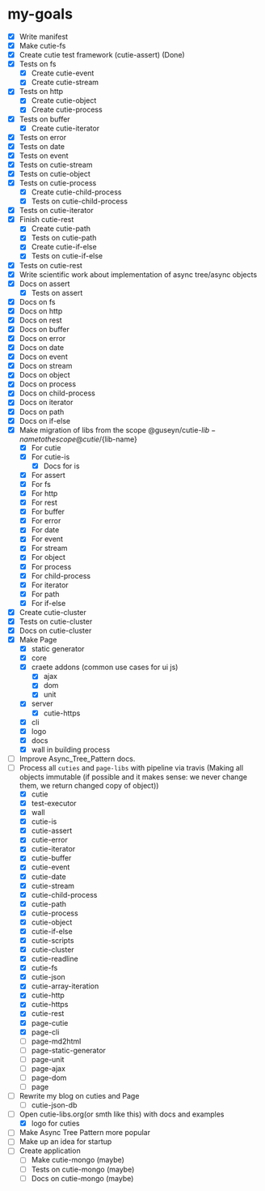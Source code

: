# my-goals
- [x] Write manifest
- [x] Make cutie-fs
- [x] Create cutie test framework (cutie-assert) (Done)
- [x] Tests on fs
  - [x] Create cutie-event
  - [x] Create cutie-stream
- [x] Tests on http
  - [x] Create cutie-object
  - [x] Create cutie-process
- [x] Tests on buffer
  - [x] Create cutie-iterator
- [x] Tests on error
- [x] Tests on date
- [x] Tests on event
- [x] Tests on cutie-stream
- [x] Tests on cutie-object
- [x] Tests on cutie-process
  - [x] Create cutie-child-process
  - [x] Tests on cutie-child-process
- [x] Tests on cutie-iterator
- [x] Finish cutie-rest
  - [x] Create cutie-path
  - [x] Tests on cutie-path
  - [x] Create cutie-if-else
  - [x] Tests on cutie-if-else
- [x] Tests on cutie-rest
- [x] Write scientific work about implementation of async tree/async objects
- [x] Docs on assert
  - [x] Tests on assert
- [x] Docs on fs
- [x] Docs on http
- [x] Docs on rest
- [x] Docs on buffer
- [x] Docs on error
- [x] Docs on date
- [x] Docs on event
- [x] Docs on stream
- [x] Docs on object
- [x] Docs on process
- [x] Docs on child-process
- [x] Docs on iterator
- [x] Docs on path
- [x] Docs on if-else 
- [x] Make migration of libs from the scope @guseyn/cutie-${lib-name} to the scope @cutie/${lib-name}
  - [x] For cutie
  - [x] For cutie-is
    - [x] Docs for is
  - [x] For assert
  - [x] For fs
  - [x] For http
  - [x] For rest
  - [x] For buffer
  - [x] For error
  - [x] For date
  - [x] For event
  - [x] For stream
  - [x] For object
  - [x] For process
  - [x] For child-process
  - [x] For iterator
  - [x] For path
  - [x] For if-else 
- [x] Create cutie-cluster
- [x] Tests on cutie-cluster
- [x] Docs on cutie-cluster
- [x] Make Page
  - [x] static generator
  - [x] core
  - [x] craete addons (common use cases for ui js)
    - [x] ajax
    - [x] dom
    - [x] unit
  - [x] server
    - [x] cutie-https
  - [x] cli
  - [x] logo 
  - [x] docs
  - [x] wall in building process
- [ ] Improve Async_Tree_Pattern docs.
- [ ] Process all `cuties` and `page-libs` with pipeline via travis (Making all objects immutable (if possible and it makes sense: we never change them, we return changed copy of object))
  - [x] cutie
  - [x] test-executor
  - [x] wall
  - [x] cutie-is
  - [x] cutie-assert
  - [x] cutie-error
  - [x] cutie-iterator
  - [x] cutie-buffer
  - [x] cutie-event
  - [x] cutie-date
  - [x] cutie-stream
  - [x] cutie-child-process
  - [x] cutie-path
  - [x] cutie-process
  - [x] cutie-object
  - [x] cutie-if-else
  - [x] cutie-scripts
  - [x] cutie-cluster
  - [x] cutie-readline
  - [x] cutie-fs
  - [x] cutie-json
  - [x] cutie-array-iteration
  - [x] cutie-http
  - [x] cutie-https
  - [x] cutie-rest
  - [x] page-cutie
  - [x] page-cli
  - [ ] page-md2html
  - [ ] page-static-generator
  - [ ] page-unit
  - [ ] page-ajax
  - [ ] page-dom
  - [ ] page
- [ ] Rewrite my blog on cuties and Page
  - [ ] cutie-json-db
- [ ] Open cutie-libs.org(or smth like this) with docs and examples
  - [x] logo for cuties
- [ ] Make Async Tree Pattern more popular
- [ ] Make up an idea for startup
- [ ] Create application
  - [ ] Make cutie-mongo (maybe)
  - [ ] Tests on cutie-mongo (maybe)
  - [ ] Docs on cutie-mongo (maybe)
